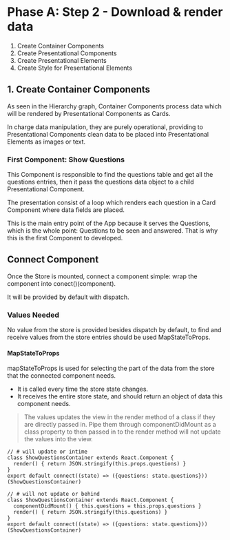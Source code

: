 # Phase A: Step 2 - Download & render data

1. Create Container Components
2. Create Presentational Components
3. Create Presentational Elements
4. Create Style for Presentational Elements

## 1. Create Container Components

As seen in the Hierarchy graph, Container Components process data which will be rendered by Presentational Components as Cards.

In charge data manipulation, they are purely operational, providing to Presentational Components clean data to be placed into Presentational Elements as images or text.

### First Component: Show Questions

This Component is responsible to find the questions table and get all the questions entries, then it pass the questions data object to a child Presentational Component.

The presentation consist of a loop which renders each question in a Card Component where data fields are placed.

This is the main entry point of the App because it serves the Questions, which is the whole point: Questions to be seen and answered. That is why this is the first Component to developed.

## Connect Component

Once the Store is mounted, connect a component simple: wrap the component into conect()(component).

It will be provided by default with dispatch.

### Values Needed

No value from the store is provided besides dispatch by default, to find and receive values from the store entries should be used MapStateToProps.

#### MapStateToProps

mapStateToProps is used for selecting the part of the data from the store that the connected component needs.

* It is called every time the store state changes.
* It receives the entire store state, and should return an object of data this component needs.

> The values updates the view in the render method of a class if they are directly passed in. Pipe them through componentDidMount as a class property to then passed in to the render method will not update the values into the view.

```
// # will update or intime
class ShowQuestionsContainer extends React.Component {
  render() { return JSON.stringify(this.props.questions) }
}
export default connect((state) => ({questions: state.questions}))(ShowQuestionsContainer)

// # will not update or behind
class ShowQuestionsContainer extends React.Component {
  componentDidMount() { this.questions = this.props.questions }
  render() { return JSON.stringify(this.questions) }
}
export default connect((state) => ({questions: state.questions}))(ShowQuestionsContainer)
```
